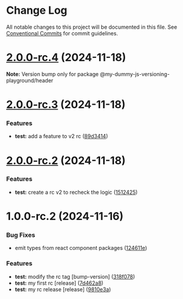 # Change Log

All notable changes to this project will be documented in this file.
See [Conventional Commits](https://conventionalcommits.org) for commit guidelines.

# [2.0.0-rc.4](https://github.com/SudilHasithaCognite/My_Dummy_JS_Versioning_Playground/compare/@my-dummy-js-versioning-playground/header@2.0.0-rc.3...@my-dummy-js-versioning-playground/header@2.0.0-rc.4) (2024-11-18)

**Note:** Version bump only for package @my-dummy-js-versioning-playground/header





# [2.0.0-rc.3](https://github.com/SudilHasithaCognite/My_Dummy_JS_Versioning_Playground/compare/@my-dummy-js-versioning-playground/header@2.0.0-rc.2...@my-dummy-js-versioning-playground/header@2.0.0-rc.3) (2024-11-18)


### Features

* **test:** add a feature to v2 rc ([89d3414](https://github.com/SudilHasithaCognite/My_Dummy_JS_Versioning_Playground/commit/89d34149103510fd3332594c1aa0f2bf98619c73))





# [2.0.0-rc.2](https://github.com/SudilHasithaCognite/My_Dummy_JS_Versioning_Playground/compare/@my-dummy-js-versioning-playground/header@1.0.0-rc.2...@my-dummy-js-versioning-playground/header@2.0.0-rc.2) (2024-11-18)


### Features

* **test:** create a rc v2 to recheck the logic ([1512425](https://github.com/SudilHasithaCognite/My_Dummy_JS_Versioning_Playground/commit/15124251816c89931f74462236bc54261a226e9f))





# 1.0.0-rc.2 (2024-11-16)


### Bug Fixes

* emit types from react component packages ([124611e](https://github.com/SudilHasithaCognite/My_Dummy_JS_Versioning_Playground/commit/124611e46cf4d07f337d3e9e522378a7f50116c9))


### Features

* **test:** modify the rc tag [bump-version] ([318f078](https://github.com/SudilHasithaCognite/My_Dummy_JS_Versioning_Playground/commit/318f07879dd0002e70f2fa6312b16e45709b77fa))
* **test:** my first rc [release] ([7d462a8](https://github.com/SudilHasithaCognite/My_Dummy_JS_Versioning_Playground/commit/7d462a82789299b4aa53f68a5b564cbc4fbc11dd))
* **test:** my rc release [release] ([9810e3a](https://github.com/SudilHasithaCognite/My_Dummy_JS_Versioning_Playground/commit/9810e3a18e8e9d0fa6b651c3570d22916b3699b6))
